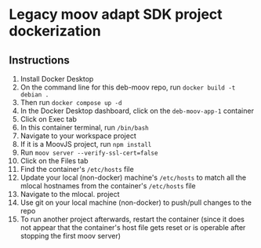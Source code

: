 # Legacy moov adapt SDK project dockerization


## Instructions

1. Install Docker Desktop
2. On the command line for this deb-moov repo, run `docker build -t debian .`
3. Then run `docker compose up -d`
4. In the Docker Desktop dashboard, click on the `deb-moov-app-1` container
5. Click on Exec tab
6. In this container terminal, run `/bin/bash`
7. Navigate to your workspace project
8. If it is a MoovJS project, run `npm install`
9. Run `moov server --verify-ssl-cert=false`
10. Click on the Files tab
11. Find the container's `/etc/hosts` file
12. Update your local (non-docker) machine's `/etc/hosts` to match all the
    mlocal hostnames from the container's `/etc/hosts` file
13. Navigate to the mlocal. project
14. Use git on your local machine (non-docker) to push/pull changes to the repo
15. To run another project afterwards, restart the container (since it does not
    appear that the container's host file gets reset or is operable after
    stopping the first moov server)
